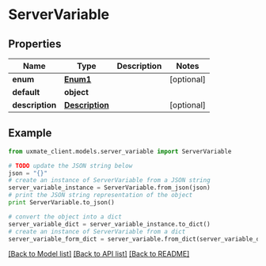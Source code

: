 # ServerVariable


## Properties
Name | Type | Description | Notes
------------ | ------------- | ------------- | -------------
**enum** | [**Enum1**](Enum1.md) |  | [optional] 
**default** | **object** |  | 
**description** | [**Description**](Description.md) |  | [optional] 

## Example

```python
from uxmate_client.models.server_variable import ServerVariable

# TODO update the JSON string below
json = "{}"
# create an instance of ServerVariable from a JSON string
server_variable_instance = ServerVariable.from_json(json)
# print the JSON string representation of the object
print ServerVariable.to_json()

# convert the object into a dict
server_variable_dict = server_variable_instance.to_dict()
# create an instance of ServerVariable from a dict
server_variable_form_dict = server_variable.from_dict(server_variable_dict)
```
[[Back to Model list]](../README.md#documentation-for-models) [[Back to API list]](../README.md#documentation-for-api-endpoints) [[Back to README]](../README.md)


